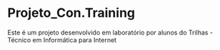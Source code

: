 # Projeto_Con.Training
Este é um projeto desenvolvido em laboratório por alunos do Trilhas - Técnico em Informática para Internet

